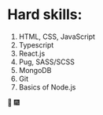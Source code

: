 # Hard skills: 
1. HTML, CSS, JavaScript
2. Typescript
3. React.js 
4. Pug, SASS/SCSS
5. MongoDB
6. Git
7. Basics of Node.js

:tada: :fireworks:
